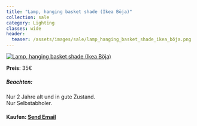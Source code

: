 ```yaml
---
title: "Lamp, hanging basket shade (Ikea Böja)"
collection: sale
category: Lighting
classes: wide
header: 
  teaser: /assets/images/sale/lamp_hanging_basket_shade_ikea_böja.png
---
```




<a href="">
  <img src="/assets/images/sale/lamp_hanging_basket_shade_ikea_böja.png" alt="Lamp, hanging basket shade (Ikea Böja)">
</a>

**Preis**: 35€

##### Beachten:
Nur 2 Jahre alt und in gute Zustand.<br>Nur Selbstabholer.

#### Kaufen: <a href = "mailto:digitaldasler@gmail.com?subject=Lamp, hanging basket shade (Ikea Böja)">Send Email</a>

